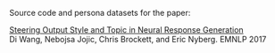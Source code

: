 Source code and persona datasets for the paper:

[Steering Output Style and Topic in Neural Response Generation](https://arxiv.org/abs/1709.03010)  
Di Wang, Nebojsa Jojic, Chris Brockett, and Eric Nyberg. EMNLP 2017